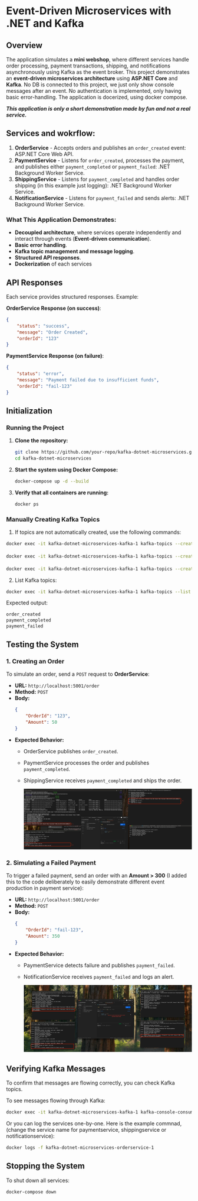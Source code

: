 # Event-Driven Microservices with .NET and Kafka

## Overview

The application simulates a **mini webshop**, where different services handle order processing, payment transactions, shipping, and notifications asynchronously using Kafka as the event broker.
This project demonstrates an **event-driven microservices architecture** using **ASP.NET Core** and **Kafka**.
No DB is connected to this project, we just only show console messages after an event. No authentication is implemented, only having basic error-handling.
The application is docerized, using docker compose. 

***This application is only a short demonstration made by fun and not a real service.***

## Services and wokrflow:

1. **OrderService** - Accepts orders and publishes an `order_created` event: ASP.NET Core Web API.
2. **PaymentService** - Listens for `order_created`, processes the payment, and publishes either `payment_completed` or `payment_failed`: .NET Background Worker Service.
3. **ShippingService** - Listens for `payment_completed` and handles order shipping (in this example just logging): .NET Background Worker Service.
4. **NotificationService** - Listens for `payment_failed` and sends alerts: .NET Background Worker Service.

### What This Application Demonstrates:

- **Decoupled architecture**, where services operate independently and interact through events (**Event-driven communication**).
- **Basic error handling**.
- **Kafka topic management and message logging**.
- **Structured API responses**.
- **Dockerization** of each services

## API Responses

Each service provides structured responses. Example:

**OrderService Response (on success)**:

```json
{
    "status": "success",
    "message": "Order Created",
    "orderId": "123"
}
```

**PaymentService Response (on failure)**:

```json
{
    "status": "error",
    "message": "Payment failed due to insufficient funds",
    "orderId": "fail-123"
}
```

## Initialization

### **Running the Project**

1. **Clone the repository:**

   ```sh
   git clone https://github.com/your-repo/kafka-dotnet-microservices.git
   cd kafka-dotnet-microservices
   ```

2. **Start the system using Docker Compose:**

   ```sh
   docker-compose up -d --build
   ```

3. **Verify that all containers are running:**

   ```sh
   docker ps
   ```

### **Manually Creating Kafka Topics**

1. If topics are not automatically created, use the following commands:

```sh
docker exec -it kafka-dotnet-microservices-kafka-1 kafka-topics --create --topic order_created --bootstrap-server kafka:9092 --partitions 1 --replication-factor 1

docker exec -it kafka-dotnet-microservices-kafka-1 kafka-topics --create --topic payment_completed --bootstrap-server kafka:9092 --partitions 1 --replication-factor 1

docker exec -it kafka-dotnet-microservices-kafka-1 kafka-topics --create --topic payment_failed --bootstrap-server kafka:9092 --partitions 1 --replication-factor 1
```
2. List Kafka topics:

```sh
docker exec -it kafka-dotnet-microservices-kafka-1 kafka-topics --list --bootstrap-server kafka:9092
```

Expected output:

```plaintext
order_created
payment_completed
payment_failed
```



## Testing the System

### 1. Creating an Order

To simulate an order, send a `POST` request to **OrderService**:

- **URL:** `http://localhost:5001/order`
- **Method:** `POST`
- **Body:**
  ```json
  {
      "OrderId": "123",
      "Amount": 50
  }
  ```
- **Expected Behavior:**
  - OrderService publishes `order_created`.
  - PaymentService processes the order and publishes `payment_completed`.
  - ShippingService receives `payment_completed` and ships the order.
 
      ![image_alt](payment_completed.png)


### 2. Simulating a Failed Payment

To trigger a failed payment, send an order with an **Amount > 300** (I added this to the code deliberately to easily demonstrate different event production in payment service):

- **URL:** `http://localhost:5001/order`
- **Method:** `POST`
- **Body:**
  ```json
  {
      "OrderId": "fail-123",
      "Amount": 350
  }
  ```
- **Expected Behavior:**
  - PaymentService detects failure and publishes `payment_failed`.
  - NotificationService receives `payment_failed` and logs an alert.
 
    ![image_alt](payment_failure.png)

## Verifying Kafka Messages

To confirm that messages are flowing correctly, you can check Kafka topics.

To see messages flowing through Kafka:

```sh
docker exec -it kafka-dotnet-microservices-kafka-1 kafka-console-consumer --bootstrap-server kafka:9092 --topic order_created --from-beginning
```

Or you can log the services one-by-one. Here is the example commnad, (change the service name for paymentservice, shippingservice or notificationservice):
```sh
docker logs -f kafka-dotnet-microservices-orderservice-1
```


## Stopping the System

To shut down all services:

```sh
docker-compose down
```

